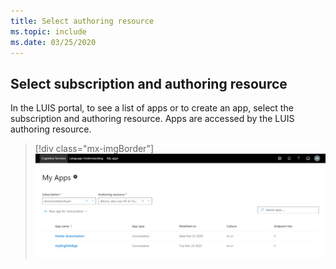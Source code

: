 ```yaml
---
title: Select authoring resource
ms.topic: include
ms.date: 03/25/2020
---
```


## Select subscription and authoring resource

In the LUIS portal, to see a list of apps or to create an app, select the subscription and authoring resource. Apps are accessed by the LUIS authoring resource.

> [!div class="mx-imgBorder"]
> ![Select authoring subscription and authoring resource](../media/select-authoring-resource/select-authoring-resource.png)